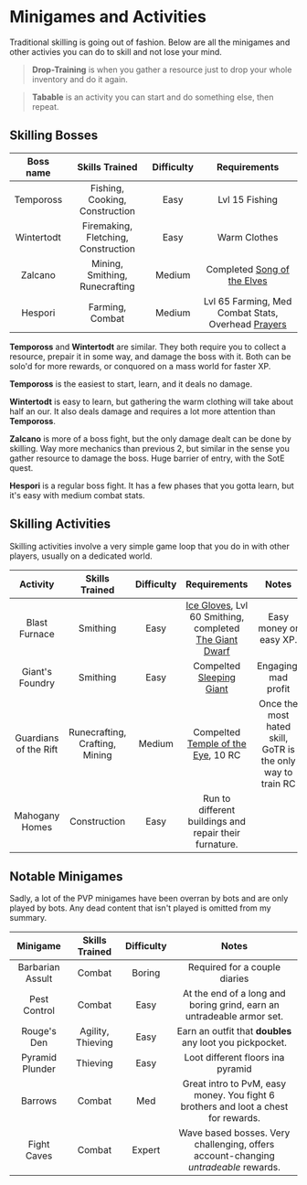 # Minigames and Activities

Traditional skilling is going out of fashion. Below are all the minigames and other activies you can do to skill and not lose your mind.

> **Drop-Training** is when you gather a resource just to drop your whole inventory and do it again.

> **Tabable** is an activity you can start and do something else, then repeat.

## Skilling Bosses

| Boss name  |           Skills Trained            | Difficulty |                                    Requirements                                     |
| :--------: | :---------------------------------: | :--------: | :---------------------------------------------------------------------------------: |
| Tempoross  |   Fishing, Cooking, Construction    |    Easy    |                                   Lvl 15 Fishing                                    |
| Wintertodt | Firemaking, Fletching, Construction |    Easy    |                                    Warm Clothes                                     |
|  Zalcano   |   Mining, Smithing, Runecrafting    |   Medium   | Completed [Song of the Elves](https://oldschool.runescape.wiki/w/Song_of_the_Elves) |
|  Hespori   |           Farming, Combat           |   Medium   |         Lvl 65 Farming, Med Combat Stats, Overhead [Prayers](./Prayers.md)          |

**Tempoross** and **Wintertodt** are similar. They both require you to collect a resource, prepair it in some way, and damage the boss with it. Both can be solo'd for more rewards, or conquored on a mass world for faster XP.

**Tempoross** is the easiest to start, learn, and it deals no damage.

**Wintertodt** is easy to learn, but gathering the warm clothing will take about half an our. It also deals damage and requires a lot more attention than **Tempoross**.

**Zalcano** is more of a boss fight, but the only damage dealt can be done by skilling. Way more mechanics than previous 2, but similar in the sense you gather resource to damage the boss. Huge barrier of entry, with the SotE quest.

**Hespori** is a regular boss fight. It has a few phases that you gotta learn, but it's easy with medium combat stats.

## Skilling Activities

Skilling activities involve a very simple game loop that you do in with other players, usually on a dedicated world.

|       Activity        |         Skills Trained         | Difficulty |                                                                         Requirements                                                                          |                            Notes                            |
| :-------------------: | :----------------------------: | :--------: | :-----------------------------------------------------------------------------------------------------------------------------------------------------------: | :---------------------------------------------------------: |
|     Blast Furnace     |            Smithing            |    Easy    | [Ice Gloves](https://oldschool.runescape.wiki/w/Ice_gloves), Lvl 60 Smithing, completed [The Giant Dwarf](https://oldschool.runescape.wiki/w/The_Giant_Dwarf) |                   Easy money or easy XP.                    |
|    Giant's Foundry    |            Smithing            |    Easy    |                                        Compelted [Sleeping Giant](https://oldschool.runescape.wiki/w/The_Giant_Dwarf)                                         |                    Engaging, mad profit                     |
| Guardians of the Rift | Runecrafting, Crafting, Mining |   Medium   |                                  Compelted [Temple of the Eye](https://oldschool.runescape.wiki/w/Temple_of_the_Eye), 10 RC                                   | Once the most hated skill, GoTR is the only way to train RC |
|    Mahogany Homes     |          Construction          |    Easy    |                                                    Run to different buildings and repair their furnature.                                                     |

## Notable Minigames

Sadly, a lot of the PVP minigames have been overran by bots and are only played by bots. Any dead content that isn't played is omitted from my summary.

|     Minigame     |  Skills Trained   | Difficulty |                                        Notes                                        |
| :--------------: | :---------------: | :--------: | :---------------------------------------------------------------------------------: |
| Barbarian Assult |      Combat       |   Boring   |                            Required for a couple diaries                            |
|   Pest Control   |      Combat       |    Easy    |        At the end of a long and boring grind, earn an untradeable armor set.        |
|   Rouge's Den    | Agility, Thieving |    Easy    |              Earn an outfit that **doubles** any loot you pickpocket.               |
| Pyramid Plunder  |     Thieving      |    Easy    |                         Loot different floors ina  pyramid                          |
|     Barrows      |      Combat       |    Med     | Great intro to PvM, easy money. You fight 6 brothers and loot a chest for rewards.  |
|   Fight Caves    |      Combat       |   Expert   | Wave based bosses. Very challenging, offers account-changing *untradeable* rewards. |